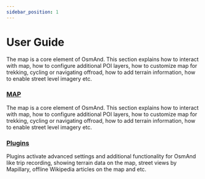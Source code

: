 ```yaml
---
sidebar_position: 1
---
```


# User Guide

The map is a core element of OsmAnd. This section explains how to interact with map, how to configure additional POI layers, how to customize map for trekking, cycling or navigating offroad, how to add terrain information, how to enable street level imagery etc.

### [MAP](./osmand-file-formats/)

The map is a core element of OsmAnd. This section explains how to interact with map, how to configure additional POI layers, how to customize map for trekking, cycling or navigating offroad, how to add terrain information, how to enable street level imagery etc.

### [Plugins](./plugins/)

Plugins activate advanced settings and additional functionality for OsmAnd like trip recording, showing terrain data on the map, street views by Mapillary, offline Wikipedia articles on the map and etc.

